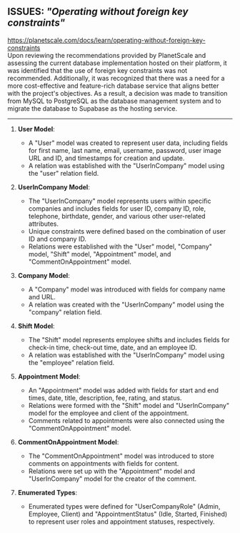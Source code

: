## ISSUES: _"Operating without foreign key constraints"_

https://planetscale.com/docs/learn/operating-without-foreign-key-constraints  
Upon reviewing the recommendations provided by PlanetScale and assessing the current database implementation hosted on their platform, it was identified that the use of foreign key constraints was not recommended. Additionally, it was recognized that there was a need for a more cost-effective and feature-rich database service that aligns better with the project's objectives. As a result, a decision was made to transition from MySQL to PostgreSQL as the database management system and to migrate the database to Supabase as the hosting service.

---

1. **User Model**:

   - A "User" model was created to represent user data, including fields for first name, last name, email, username, password, user image URL and ID, and timestamps for creation and update.
   - A relation was established with the "UserInCompany" model using the "user" relation field.

2. **UserInCompany Model**:

   - The "UserInCompany" model represents users within specific companies and includes fields for user ID, company ID, role, telephone, birthdate, gender, and various other user-related attributes.
   - Unique constraints were defined based on the combination of user ID and company ID.
   - Relations were established with the "User" model, "Company" model, "Shift" model, "Appointment" model, and "CommentOnAppointment" model.

3. **Company Model**:

   - A "Company" model was introduced with fields for company name and URL.
   - A relation was created with the "UserInCompany" model using the "company" relation field.

4. **Shift Model**:

   - The "Shift" model represents employee shifts and includes fields for check-in time, check-out time, date, and an employee ID.
   - A relation was established with the "UserInCompany" model using the "employee" relation field.

5. **Appointment Model**:

   - An "Appointment" model was added with fields for start and end times, date, title, description, fee, rating, and status.
   - Relations were formed with the "Shift" model and "UserInCompany" model for the employee and client of the appointment.
   - Comments related to appointments were also connected using the "CommentOnAppointment" model.

6. **CommentOnAppointment Model**:

   - The "CommentOnAppointment" model was introduced to store comments on appointments with fields for content.
   - Relations were set up with the "Appointment" model and "UserInCompany" model for the creator of the comment.

7. **Enumerated Types**:
   - Enumerated types were defined for "UserCompanyRole" (Admin, Employee, Client) and "AppointmentStatus" (Idle, Started, Finished) to represent user roles and appointment statuses, respectively.
